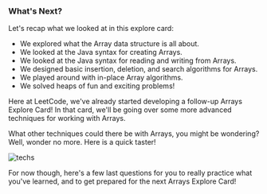 ### What's Next?

Let's recap what we looked at in this explore card:

* We explored what the Array data structure is all about.
* We looked at the Java syntax for creating Arrays.
* We looked at the Java syntax for reading and writing from Arrays.
* We designed basic insertion, deletion, and search algorithms for Arrays.
* We played around with in-place Array algorithms.
* We solved heaps of fun and exciting problems!

Here at LeetCode, we've already started developing a follow-up Arrays Explore Card! In that card, we'll be going over some more advanced techniques for working with Arrays.

What other techniques could there be with Arrays, you might be wondering? Well, wonder no more. Here is a quick taster!

![techs](https://leetcode.com/explore/learn/card/fun-with-arrays/523/conclusion/Figures/Array_Explore/Array_Basics_Conclusion_1.png)

For now though, here's a few last questions for you to really practice what you've learned, and to get prepared for the next Arrays Explore Card!